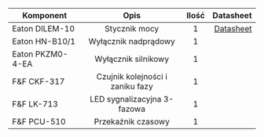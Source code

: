 | Komponent        | Opis                              | Ilość   | Datasheet |
| ---------------- |:---------------------------------:| :------:| ------:|
| Eaton DILEM-10   | Stycznik mocy                     |       1 | [Datasheet](../Datasheets/Eaton-051786-DILEM-10(230V50HZ,240V60HZ)-pl_PL.pdf)
| Eaton HN-B10/1   | Wyłącznik nadprądowy              |       1 |
| Eaton PKZM0-4-EA | Wyłącznik silnikowy               |       1 |
| F&F CKF-317      | Czujnik kolejności i zaniku fazy  |       1 |
| F&F LK-713       | LED sygnalizacyjna 3-fazowa       |       1 |
| F&F PCU-510      | Przekaźnik czasowy                |       1 |

